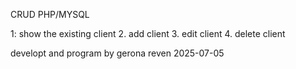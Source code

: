CRUD PHP/MYSQL

1: show the existing client
2. add client
3. edit client
4. delete client

developt and program by gerona reven 2025-07-05
